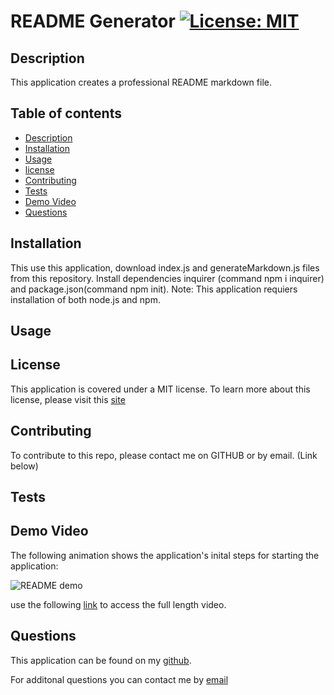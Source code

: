 # README Generator [![License: MIT](https://img.shields.io/badge/License-MIT-yellow.svg)](https://opensource.org/licenses/MIT) 

## Description
This application creates a professional README markdown file.

## Table of contents
- [Description](#Description)
- [Installation](#Installation)
- [Usage](#Usage)
- [license](#license) 
- [Contributing](#Contributing)
- [Tests](#Tests)
- [Demo Video](#DemoVideo)
- [Questions](#Questions)

## Installation
This use this application, download index.js and generateMarkdown.js files from this repository. Install dependencies inquirer (command npm i inquirer) and package.json(command npm init). Note: This application requiers installation of both node.js and npm.

## Usage


## License

This application is covered under a MIT license. 
To learn more about this license, please visit this [site](https://choosealicense.com/licenses/mit/)

## Contributing
To contribute to this repo, please contact me on GITHUB or by email. (Link below)

## Tests

## Demo Video

The following animation shows the application's inital steps for starting the application:

![README demo](./READMEDemoVideo.gif)

use the following [link](https://drive.google.com/file/d/1AbplFeh8VbFrxcDBtWqqhl8wEHe2R8lF/view) to access the full length video.


## Questions
This application can be found on my [github](https://www.github.com/cassiep1986?tab=repositories/).

For additonal questions you can contact me by [email](mailto:cassiep1986@gmail.com)
